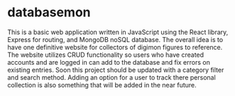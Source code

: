 # databasemon
This is a basic web application written in JavaScript using the React library, Express for routing, and MongoDB noSQL database. The overall idea is to have one definitive website for collectors of digimon figures to reference. The website utilizes CRUD functionality so users who have created accounts and are logged in can add to the database and fix errors on existing entries. Soon this project should be updated with a category filter and search method. Adding an option for a user to track there personal collection is also something that will be added in the near future.